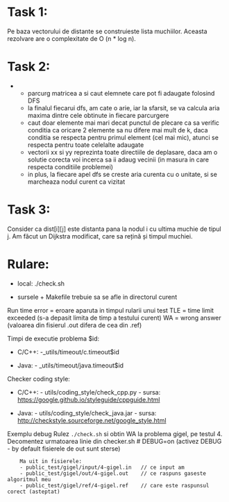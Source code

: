 

# Task 1: 
Pe baza vectorului de distante se construieste lista muchiilor. Aceasta rezolvare are o complexitate de O (n * log n).

# Task 2:
-
	- parcurg matricea a si caut elemnete care pot fi adaugate folosind DFS
	- la finalul fiecarui dfs, am cate o arie, iar la sfarsit, se va calcula aria maxima dintre cele obtinute in fiecare 
parcurgere
	- caut doar elemente mai mari decat punctul de plecare ca sa verific conditia ca oricare 2 elemente sa nu difere mai
mult de k, daca conditia se respecta pentru primul element (cel mai mic), atunci se respecta pentru toate celelalte 
adaugate
	- vectorii xx si yy reprezinta toate directiile de deplasare, daca am o solutie corecta voi incerca sa ii adaug 
vecinii  (in masura in care respecta conditiile problemei)
	- in plus, la fiecare apel dfs se creste aria curenta cu o unitate, si se marcheaza nodul curent ca vizitat

# Task 3:
Consider ca dist[i][j] este distanta pana la nodul i cu ultima muchie de tipul j. Am făcut un Dijkstra modificat, care sa rețină și timpul muchiei.


# Rulare:

- local:
		./check.sh

- sursele + Makefile trebuie sa se afle in directorul curent

Run time error = eroare aparuta in timpul rularii unui test
TLE = time limit exceeded (s-a depasit limita de timp a testului curent)
WA = wrong answer (valoarea din fisierul .out difera de cea din .ref)

Timpi de executie problema $id:
	
- C/C++:
		-_utils/timeout/c.timeout$id

-  Java: 
		- _utils/timeout/java.timeout$id

Checker coding style:
	
- C/C++:
		- utils/coding_style/check_cpp.py
		- sursa: https://google.github.io/styleguide/cppguide.html

-  Java:
		- utils/coding_style/check_java.jar
		- sursa: http://checkstyle.sourceforge.net/google_style.html

Exemplu debug
	Rulez `./check.sh` si obtin WA la problema gigel, pe testul 4.
		Decomentez urmatoarea linie din checker.sh
			# DEBUG=on
			(activez DEBUG - by default fisierele de out sunt sterse)

		Ma uit in fisierele:
		- public_test/gigel/input/4-gigel.in   // ce input am
		- public_test/gigel/out/4-gigel.out    // ce raspuns gaseste algoritmul meu
		- public_test/gigel/ref/4-gigel.ref    // care este raspunsul corect (asteptat)
